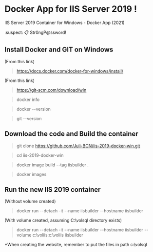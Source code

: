 # Docker App for IIS Server 2019 !
IIS Server 2019 Container for Windows - Docker App (2021)

:suspect: :clipboard: Str0ngP@ssword!



## Install Docker and GIT on Windows
(From this link)

> https://docs.docker.com/docker-for-windows/install/

(From this link)

> https://git-scm.com/download/win

> docker info

> docker --version

> git --version


## Download the code and Build the container
> git clone https://github.com/Juli-BCN/iis-2019-docker-win.git

> cd iis-2019-docker-win

> docker image build --tag iisbuilder .

> docker images



## Run the new IIS 2019 container
(Without volume created)
> docker run --detach -it --name iisbuilder --hostname iisbuilder

(With volume created, assuming C:\volsql directory exists)
> docker run --detach -it --name iisbuilder --hostname iisbuilder --volume c:\voliis:c:\voliis iisbuilder

*When creating the website, remember to put the files in path c:\volsql